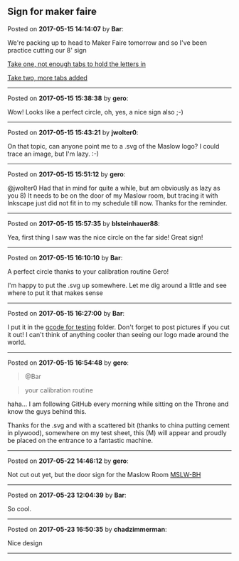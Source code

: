 ## Sign for maker faire
Posted on **2017-05-15 14:14:07** by **Bar**:

We're packing up to head to Maker Faire tomorrow and so I've been practice cutting our 8' sign



 [Take one, not enough tabs to hold the letters in](/images/78/P2/78P2_screenshot_20170515120928.png.jpg) 



 [Take two, more tabs added](/images/VA/JK/VAJK_screenshot_20170515140932.png.jpg)

---

Posted on **2017-05-15 15:38:38** by **gero**:

Wow! Looks like a perfect circle, oh, yes, a nice sign also ;-)

---

Posted on **2017-05-15 15:43:21** by **jwolter0**:

On that topic, can anyone point me to a .svg of the Maslow logo?  I could trace an image, but I'm lazy. :-)

---

Posted on **2017-05-15 15:51:12** by **gero**:

@jwolter0 Had that in mind for quite a while, but am obviously as lazy as you 8) It needs to be on the door of my Maslow room, but tracing it with Inkscape just did not fit in to my schedule till now. Thanks for the reminder.

---

Posted on **2017-05-15 15:57:35** by **blsteinhauer88**:

Yea, first thing I saw was the nice circle on the far side!  Great sign!

---

Posted on **2017-05-15 16:10:10** by **Bar**:

A perfect circle thanks to your calibration routine Gero!



I'm happy to put the .svg up somewhere. Let me dig around a little and see where to put it that makes sense

---

Posted on **2017-05-15 16:27:00** by **Bar**:

I put it in the [gcode for testing](https://github.com/MaslowCNC/GroundControl/tree/master/gcodeForTesting) folder. Don't forget to post pictures if you cut it out! I can't think of anything cooler than seeing our logo made around the world.

---

Posted on **2017-05-15 16:54:48** by **gero**:

> @Bar

> your calibration routine

haha... I am following GitHub every morning while sitting on the Throne and know the guys behind this.

Thanks for the .svg and with a scattered bit (thanks to china putting cement in plywood), somewhere on my test sheet, this (M) will appear and proudly be placed on the entrance to a fantastic machine.

---

Posted on **2017-05-22 14:46:12** by **gero**:

Not cut out yet, but the door sign for the Maslow Room  [MSLW-BH](/images/aA/nB/aAnB_mslwbh.jpg.jpg)

---

Posted on **2017-05-23 12:04:39** by **Bar**:

So cool.

---

Posted on **2017-05-23 16:50:35** by **chadzimmerman**:

Nice design

---

